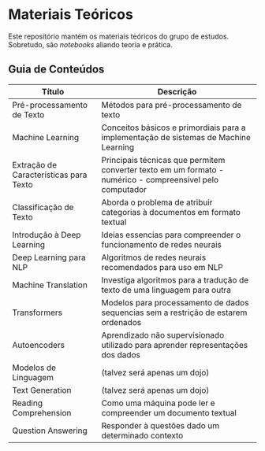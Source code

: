 # Materiais Teóricos

Este repositório mantém os materiais teóricos do grupo de estudos. Sobretudo, são _notebooks_ aliando teoria e prática.

## Guia de Conteúdos

| Título                                 | Descrição                                                                                                 |
|----------------------------------------|-----------------------------------------------------------------------------------------------------------|
| Pré-processamento de Texto             | Métodos para pré-processamento de texto                                                                   |
| Machine Learning                       | Conceitos básicos e primordiais para a implementação de sistemas de Machine Learning                      |
| Extração de Características para Texto | Principais técnicas que permitem converter texto em um formato - numérico - compreensível pelo computador |
| Classificação de Texto                 | Aborda o problema de atribuir categorias à documentos em formato textual                                  |
| Introdução à Deep Learning             | Ideias essencias para compreender o funcionamento de redes neurais                                        |
| Deep Learning para NLP                 | Algoritmos de redes neurais recomendados para uso em NLP                                                  |
| Machine Translation                    | Investiga algoritmos para a tradução de texto de uma linguagem para outra                                 |
| Transformers                           | Modelos para processamento de dados sequencias sem a restrição de estarem ordenados                       |
| Autoencoders                           | Aprendizado não supervisionado utilizado para aprender representações dos dados                           |
| Modelos de Linguagem                   | (talvez será apenas um dojo)                                                                              |
| Text Generation                        | (talvez será apenas um dojo)                                                                              |
| Reading Comprehension                  | Como uma máquina pode ler e compreender um documento textual                                              |
| Question Answering                     | Responder à questões dado um determinado contexto                                                         |
